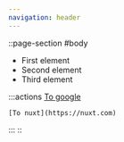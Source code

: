 ```yaml
---
navigation: header
---
```


::page-section
#body
  - First element
  - Second element
  - Third element

  :::actions
    [To google](https://google.com)

    [To nuxt](https://nuxt.com)
  :::
::

